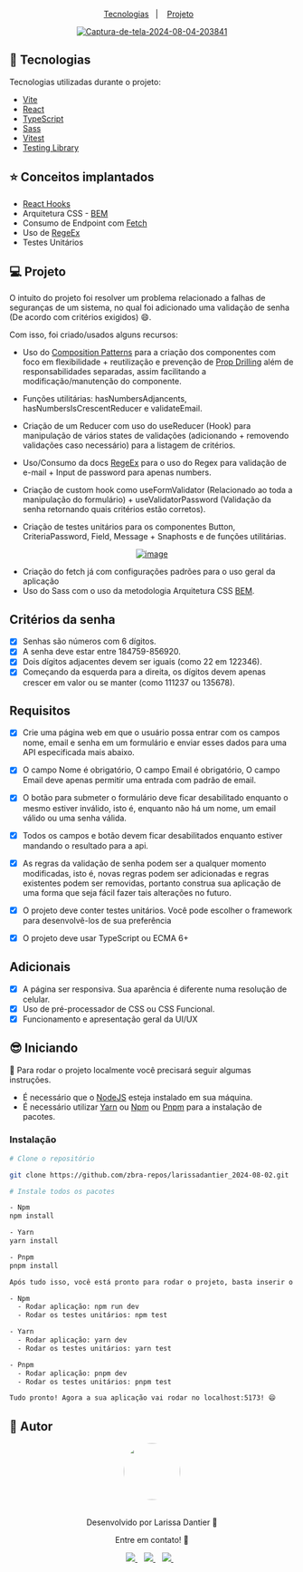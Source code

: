 <p align="center">
  <a href="#-tecnologias">Tecnologias</a>&nbsp;&nbsp;&nbsp;|&nbsp;&nbsp;&nbsp;
  <a href="#-projeto">Projeto</a>&nbsp;&nbsp;&nbsp;
</p>

<div align="center">
<a href="https://ibb.co/JBJdFMk"><img src="https://i.ibb.co/2n46YfK/Captura-de-tela-2024-08-04-203841.png" alt="Captura-de-tela-2024-08-04-203841"/></a>
</div>

## 🚀 Tecnologias

Tecnologias utilizadas durante o projeto:

- [Vite](https://vitejs.dev)
- [React](https://react.dev)
- [TypeScript](https://www.typescriptlang.org)
- [Sass](https://sass-lang.com) 
- [Vitest](https://vitest.dev)
- [Testing Library](https://testing-library.com)

## ⭐ Conceitos implantados
- [React Hooks](https://medium.com/@AbidKazmi/all-react-hooks-in-one-short-4b0ed4b5a6e4)
- Arquitetura CSS - [BEM](https://desenvolvimentoparaweb.com/css/bem/)
- Consumo de Endpoint com [Fetch](https://developer.mozilla.org/pt-BR/docs/Web/API/Fetch_API/Using_Fetch)
- Uso de [RegeEx](https://regexr.com)
- Testes Unitários

## 💻 Projeto

O intuito do projeto foi resolver um problema relacionado a falhas de seguranças de um sistema, no qual foi adicionado uma validação de senha (De acordo com critérios exigidos) 😄.

Com isso, foi criado/usados alguns recursos:
- Uso do [Composition Patterns](https://refactoring.guru/design-patterns/composite) para a criação dos componentes com foco em flexibilidade + reutilização e prevenção de [Prop Drilling](https://www.alura.com.br/artigos/prop-drilling-no-react-js) além de responsabilidades separadas, assim facilitando a modificação/manutenção do componente.

- Funções utilitárias:  hasNumbersAdjancents, hasNumbersIsCrescentReducer e validateEmail.

- Criação de um Reducer com uso do useReducer (Hook) para manipulação de vários states de validações (adicionando + removendo validações caso necessário) para a listagem de critérios.

- Uso/Consumo da docs [RegeEx](https://regexr.com) para o uso do Regex para validação de e-mail + Input de password para apenas numbers.

- Criação de custom hook como useFormValidator (Relacionado ao toda a manipulação do formulário) + useValidatorPassword (Validação da senha retornando quais critérios estão corretos).

- Criação de testes unitários para os componentes Button, CriteriaPassword, Field, Message + Snaphosts e de funções utilitárias.
<div align="center">
<a href="https://ibb.co/Wf2468w"><img src="https://i.ibb.co/TtgxkjS/image.png" alt="image" border="0"></a>
</div>

- Criação do fetch já com configurações padrões para o uso geral da aplicação
- Uso do Sass com o uso da metodologia Arquitetura CSS [BEM](https://desenvolvimentoparaweb.com/css/bem/).


## Critérios da senha
- [X] Senhas são números com 6 dígitos.
- [X] A senha deve estar entre 184759-856920.
- [X] Dois dígitos adjacentes devem ser iguais (como 22 em 122346).
- [X] Começando da esquerda para a direita, os dígitos devem apenas crescer em valor ou se manter (como 111237 ou 135678).

## Requisitos
- [X] Crie uma página web em que o usuário possa entrar com os campos nome, email e senha em um formulário e enviar esses dados para uma API especificada mais abaixo.

- [X] O campo Nome é obrigatório, O campo Email é obrigatório, O campo Email deve apenas permitir uma entrada com padrão de email.

- [X] O botão para submeter o formulário deve ficar desabilitado enquanto o mesmo estiver inválido, isto é, enquanto não há um nome, um email válido ou uma senha válida.

- [X] Todos os campos e botão devem ficar desabilitados enquanto estiver mandando o resultado para a api.

- [X] As regras da validação de senha podem ser a qualquer momento modificadas, isto é, novas regras podem ser adicionadas e regras existentes podem ser removidas, portanto construa sua aplicação de uma forma que seja fácil fazer tais alterações no futuro.

- [X] O projeto deve conter testes unitários. Você pode escolher o framework para desenvolvê-los de sua preferência

- [X] O projeto deve usar TypeScript ou ECMA 6+

## Adicionais

- [X] A página ser responsiva. Sua aparência é diferente numa resolução de celular.
- [X] Uso de pré-processador de CSS ou CSS Funcional.
- [X] Funcionamento e apresentação geral da UI/UX

## 😎 Iniciando 

📖 Para rodar o projeto localmente você precisará seguir algumas instruções.

- É necessário que o <a href="https://nodejs.org/en/">NodeJS</a> esteja instalado em sua máquina.
- É necessário utilizar <a href="https://classic.yarnpkg.com/en/">Yarn</a> ou <a href="https://www.npmjs.com/">Npm</a> ou <a href="https://pnpm.io">Pnpm</a> para a instalação de pacotes.

### Instalação
```bash
# Clone o repositório

git clone https://github.com/zbra-repos/larissadantier_2024-08-02.git

# Instale todos os pacotes

- Npm
npm install

- Yarn
yarn install

- Pnpm
pnpm install

Após tudo isso, você está pronto para rodar o projeto, basta inserir o comando:

- Npm
  - Rodar aplicação: npm run dev
  - Rodar os testes unitários: npm test

- Yarn
  - Rodar aplicação: yarn dev
  - Rodar os testes unitários: yarn test

- Pnpm
  - Rodar aplicação: pnpm dev
  - Rodar os testes unitários: pnpm test

Tudo pronto! Agora a sua aplicação vai rodar no localhost:5173! 😄

```
## 👀 Autor
<div align="center">
  <a href="https://app.rocketseat.com.br/me/larissadantier">
   <img align="center" style="border-radius: 100%;" src="https://avatars3.githubusercontent.com/u/61429963?s=400&u=0182f2fa598437842398e2f08f5dc6622df0b432&v=4" width="100px;" alt=""/>
  </a>
</div>
<br/>
<p align="center">Desenvolvido por Larissa Dantier 🚀 </p> 
<p align="center">Entre em contato! 👏 </p>
<div align="center">
<a href="https://www.linkedin.com/in/larissadantier/" target="_blank">
    <img src="https://img.shields.io/badge/linkedin-%230077B5.svg?&style=for-the-badge&logo=linkedin&logoColor=white" />
  </a>&nbsp;&nbsp;
 <a href="https://www.instagram.com/larissa.dantier/" target="_blank">
    <img src="https://img.shields.io/badge/instagram-%23E4405F.svg?&style=for-the-badge&logo=instagram&logoColor=white" />        
  </a>&nbsp;&nbsp;
 <a href="mailto:larissa_dantier@hotmail.com">
    <img src="https://img.shields.io/badge/Microsoft_Outlook-0078D4?style=for-the-badge&logo=microsoft-outlook&logoColor=white" />        
  </a>&nbsp;&nbsp; 
</div>
